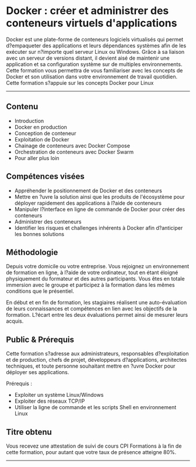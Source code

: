 # Docker : créer et administrer des conteneurs virtuels d'applications

Docker est une plate-forme de conteneurs logiciels virtualisés qui permet d?empaqueter des applications et leurs dépendances systèmes afin de les exécuter sur n?importe quel serveur Linux ou Windows. Grâce à sa liaison avec un serveur de versions distant, il devient aisé de maintenir une application et sa configuration système sur de multiples environnements. Cette formation vous permettra de vous familiariser avec les concepts de Docker et son utilisation dans votre environnement de travail quotidien. Cette formation s?appuie sur les concepts Docker pour Linux

---

## Contenu

* Introduction
* Docker en production
* Conception de conteneur
* Exploitation de Docker
* Chainage de conteneurs avec Docker Compose
* Orchestration de conteneurs avec Docker Swarm
* Pour aller plus loin


## Compétences visées

* Appréhender le positionnement de Docker et des conteneurs
* Mettre en ?uvre la solution ainsi que les produits de l'écosystème pour déployer rapidement des applications à l?aide de conteneurs
* Manipuler l?interface en ligne de commande de Docker pour créer des conteneurs
* Administrer des conteneurs
* Identifier les risques et challenges inhérents à Docker afin d?anticiper les bonnes solutions


## Méthodologie

Depuis votre domicile ou votre entreprise. Vous rejoignez un environnement de formation en ligne, à l?aide de votre ordinateur, tout en étant éloigné physiquement du formateur et des autres participants. Vous êtes en totale immersion avec le groupe et participez à la formation dans les mêmes conditions que le présentiel.

En début et en fin de formation, les stagiaires réalisent une auto-évaluation de leurs connaissances et compétences en lien avec les objectifs de la formation. L?écart entre les deux évaluations permet ainsi de mesurer leurs acquis.


## Public & Prérequis

Cette formation s?adresse aux administrateurs, responsables d?exploitation et de production, chefs de projet, développeurs d?applications, architectes techniques, et toute personne souhaitant mettre en ?uvre Docker pour déployer ses applications.

Prérequis :
* Exploiter un système Linux/Windows
* Exploiter des réseaux TCP/IP
* Utiliser la ligne de commande et les scripts Shell en environnement Linux

## Titre obtenu

Vous recevez une attestation de suivi de cours CPI Formations à la fin de cette formation, pour autant que votre taux de présence atteigne 80%.

---

